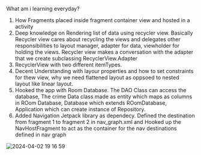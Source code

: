 What am i learning everyday?
1. How Fragments placed inside fragment container view and hosted in a activity
2. Deep knowledge on Rendering list of data using recycler view. Basically Recycler view cares about recycling the views and delegates other responsibilities to layout manager, adapter for data, viewholder for holding the views. Recycler view makes a conversation with the adapter that we create subclassing RecyclerView.Adapter
3. RecyclerView with two different itemTypes.
4. Decent Understanding with layour properties and how to set constraints for thew view, why we need flattened layout as oppsoed to nested layout like linear layout.
5. Hooked the app with Room Database. The DAO Class can access the database, The crime Data class made as entity which maps as columns in ROom Database, Database which extends ROomDatabase, Application which can create instance of Repository.
6. Added Navigation Jetpack library as dependecy. Defined the destination from fragment 1 to fragment 2 in nav_graph.xml and Hooked up the NavHostFragment to act as the container for the nav destinations
   defined in nav graph
   







![2024-04-02 19 16 59](https://github.com/priya006/CrimeApp/assets/16076524/3c24f644-c493-446b-a912-c2f84865a13e)





